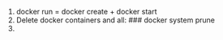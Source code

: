 1. docker run = docker create + docker start
2. Delete docker containers and all: ### docker system prune
3. 
